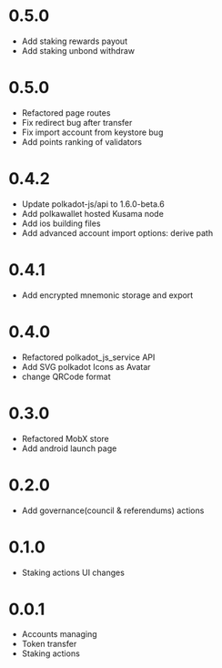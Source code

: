 # 0.5.0
- Add staking rewards payout
- Add staking unbond withdraw

# 0.5.0
- Refactored page routes
- Fix redirect bug after transfer
- Fix import account from keystore bug
- Add points ranking of validators

# 0.4.2
- Update polkadot-js/api to 1.6.0-beta.6
- Add polkawallet hosted Kusama node
- Add ios building files
- Add advanced account import options: derive path

# 0.4.1
- Add encrypted mnemonic storage and export

# 0.4.0
- Refactored polkadot_js_service API
- Add SVG polkadot Icons as Avatar
- change QRCode format

# 0.3.0
- Refactored MobX store
- Add android launch page

# 0.2.0
- Add governance(council & referendums) actions

# 0.1.0
- Staking actions UI changes 

# 0.0.1
- Accounts managing
- Token transfer
- Staking actions
